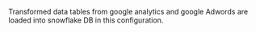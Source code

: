 Transformed data tables from google analytics and google Adwords are loaded into snowflake DB in this configuration.
